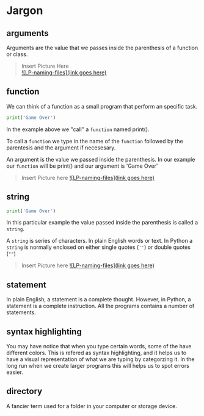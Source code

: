 Jargon
======

arguments
---------
Arguments are the value that we passes inside the parenthesis of a function or class.

> Insert Picture Here\
[![LP-naming-files](link goes here)]()

function
--------
We can think of a function as a small program that perform an specific task.

```python
print('Game Over')
```
In the example above we "call" a `function` named print(). 

To call a `function` we type in the name of the `function` followed by the parentesis and the argument if necesesary.

An argument is the value we passed inside the parenthesis.
In our example our `function` will be print() and our argument is 'Game Over'
> Insert Picture here
[![LP-naming-files](link goes here)]()


string
------
```python
print('Game Over')
```
In this particular example the value passed inside the parenthesis is called a `string`.

A `string` is series of characters. In plain English words or text. In Python a `string` is normally enclosed on either single quotes (`''`) or double quotes (`""`)
> Insert Picture here
[![LP-naming-files](link goes here)]()

statement
---------
In plain English, a statement is a complete thought. However, in Python, a statement is a complete instruction. All the programs contains a number of statements.

syntax highlighting
-------------------
You may have notice that when you type certain words, some of the have different colors. This is refered as syntax highlighting, and it helps us to have a visual representation of what we are typing by categorzing it. In the long run when we create larger programs this will helps us to spot errors easier.

directory
---------
A fancier term used for a folder in your computer or storage device.